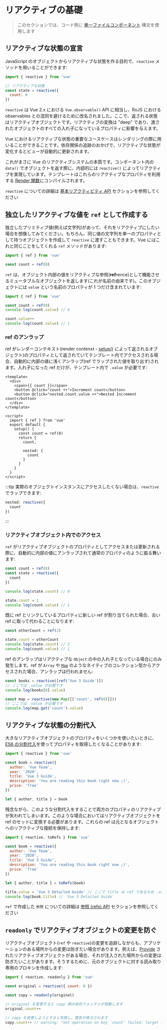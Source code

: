 # リアクティブの基礎

> このセクションでは、コード例に [単一ファイルコンポーネント](../guide/single-file-component.html) 構文を使用します

## リアクティブな状態の宣言

JavaScript のオブジェクトからリアクティブな状態を作る目的で、`reactive` メソッドを用いることができます:

```js
import { reactive } from 'vue'

// リアクティブな状態
const state = reactive({
  count: 0
})
```

`reactive` は Vue 2.x における `Vue.observable()` API に相当し、RxJS における observables との混同を避けるために改名されました。ここで、返される状態はリアクティブオブジェクトです。リアクティブの変換は "deep" であり、渡されたオブジェクトのすべての入れ子になっているプロパティに影響を与えます。

Vue におけるリアクティブな状態の重要なユースケースはレンダリングの際に用いることができることです。依存関係の追跡のおかげで、リアクティブな状態が変化するとビューが自動的に更新されます。

これがまさに Vue のリアクティブシステムの本質です。コンポーネント内の `data()` でオブジェクトを返す際に、内部的には `reactive()` によってリアクティブを実現しています。テンプレートはこれらのリアクティブなプロパティを利用する [Render 関数](render-function.html)にコンパイルされます。

`reactive` についての詳細は [基本リアクティビティ API](../api/basic-reactivity.html) セクションを参照してください

## 独立したリアクティブな値を `ref` として作成する

独立したプリミティブ値(例えば文字列)があって、それをリアクティブにしたい場合を想像してみてください。もちろん、同じ値の文字列を単一のプロパティとして持つオブジェクトを作成して `reactive` に渡すこともできます。Vue にはこれと同じことをしてくれる `ref` メソッドがあります:

```js
import { ref } from 'vue'

const count = ref(0)
```

`ref` は、オブジェクト内部の値をリアクティブな参照(**ref**rence)として機能させるミュータブルなオブジェクトを返します(これが名前の由来です)。このオブジェクトには `value` という名前のプロパティが 1 つだけ含まれています:

```js
import { ref } from 'vue'

const count = ref(0)
console.log(count.value) // 0

count.value++
console.log(count.value) // 1
```

### ref のアンラップ

ref がレンダーコンテキスト(render contenxt - [setup()](composition-api-setup.html) によって返されるオブジェクト)のプロパティとして返されていてテンプレート内でアクセスされる場合、自動的に内部の値に浅くアンラップ(ref でラップされた値を取り出す)されます。入れ子になった ref だけが、テンプレート内で `.value` が必要です:

```vue-html
<template>
  <div>
    <span>{{ count }}</span>
    <button @click="count ++">Increment count</button>
    <button @click="nested.count.value ++">Nested Increment count</button>
  </div>
</template>

<script>
  import { ref } from 'vue'
  export default {
    setup() {
      const count = ref(0)
      return {
        count,

        nested: {
          count
        }
      }
    }
  }
</script>
```

:::tip
実際のオブジェクトインスタンスにアクセスしたくない場合は、`reactive` でラップできます:

```js
nested: reactive({
  count
})
```
:::

### リアクティブオブジェクト内でのアクセス

`ref` がリアクティブオブジェクトのプロパティとしてアクセスまたは更新される際に、自動的に内部の値にアンラップされて通常のプロパティのように振る舞います:

```js
const count = ref(0)
const state = reactive({
  count
})

console.log(state.count) // 0

state.count = 1
console.log(count.value) // 1
```

既に ref とリンクしているプロパティに新しい ref が割り当てられた場合、古い ref に取って代わることになります:

```js
const otherCount = ref(2)

state.count = otherCount
console.log(state.count) // 2
console.log(count.value) // 1
```

ref のアンラップはリアクティブな `Object` の中の入れ子となっている場合にのみ発生します。ref が `Array` や [`Map`](https://developer.mozilla.org/ja/docs/Web/JavaScript/Reference/Global_Objects/Map) のようなネイティブのコレクション型からアクセスされた場合、アンラップは行われません:

```js
const books = reactive([ref('Vue 3 Guide')])
// ここでは .value が必要です
console.log(books[0].value)

const map = reactive(new Map([['count', ref(0)]]))
// ここでは .value が必要です
console.log(map.get('count').value)
```

## リアクティブな状態の分割代入

大きなリアクティブオブジェクトのプロパティをいくつかを使いたいときに、[ES6 の分割代入](https://developer.mozilla.org/ja/docs/Web/JavaScript/Reference/Operators/Destructuring_assignment)を使ってプロパティを取得したくなることがあります:

```js
import { reactive } from 'vue'

const book = reactive({
  author: 'Vue Team',
  year: '2020',
  title: 'Vue 3 Guide',
  description: 'You are reading this book right now ;)',
  price: 'free'
})

let { author, title } = book
```

残念ながら、このような分割代入をすることで両方のプロパティのリアクティブが失われてしまいます。このような場合においてはリアクティブオブジェクトを ref のセットに変換する必要があります。これらの ref は元となるオブジェクトへのリアクティブな接続を保持します:

```js
import { reactive, toRefs } from 'vue'

const book = reactive({
  author: 'Vue Team',
  year: '2020',
  title: 'Vue 3 Guide',
  description: 'You are reading this book right now ;)',
  price: 'free'
})

let { author, title } = toRefs(book)

title.value = 'Vue 3 Detailed Guide' // ここで title は ref であるため .value を用いる必要があります
console.log(book.title) // 'Vue 3 Detailed Guide'
```

`ref` で作成した `参照` についての詳細は [参照 (refs) API](../api/refs-api.html#ref) セクションを参照してください

## `readonly` でリアクティブオブジェクトの変更を防ぐ

リアクティブオブジェクト(`ref` や `reactive`)の変更を追跡しながらも、アプリケーションのある場所からの変更は防ぎたい場合があります。例えば、[Provide](component-provide-inject.html) されたリアクティブオブジェクトがある場合、それが注入された場所からの変更は防ぎたいことがあります。そうするために、元のオブジェクトに対する読み取り専用のプロキシを作成します:

```js
import { reactive, readonly } from 'vue'

const original = reactive({ count: 0 })

const copy = readonly(original)

// original を変更すると copy 側の依存ウォッチャが発動します
original.count++

// copy を変更しようとすると失敗し、警告が表示されます
copy.count++ // warning: "Set operation on key 'count' failed: target is readonly."
```
